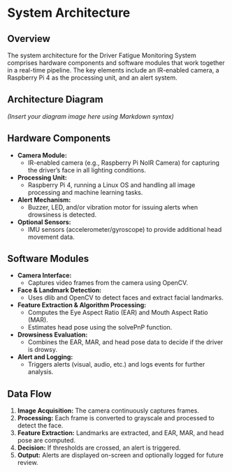 # System Architecture

## Overview
The system architecture for the Driver Fatigue Monitoring System comprises hardware components and software modules that work together in a real-time pipeline. The key elements include an IR-enabled camera, a Raspberry Pi 4 as the processing unit, and an alert system.

## Architecture Diagram
*(Insert your diagram image here using Markdown syntax)*

## Hardware Components
- **Camera Module:**  
  - IR-enabled camera (e.g., Raspberry Pi NoIR Camera) for capturing the driver’s face in all lighting conditions.
- **Processing Unit:**  
  - Raspberry Pi 4, running a Linux OS and handling all image processing and machine learning tasks.
- **Alert Mechanism:**  
  - Buzzer, LED, and/or vibration motor for issuing alerts when drowsiness is detected.
- **Optional Sensors:**  
  - IMU sensors (accelerometer/gyroscope) to provide additional head movement data.

## Software Modules
- **Camera Interface:**  
  - Captures video frames from the camera using OpenCV.
- **Face & Landmark Detection:**  
  - Uses dlib and OpenCV to detect faces and extract facial landmarks.
- **Feature Extraction & Algorithm Processing:**  
  - Computes the Eye Aspect Ratio (EAR) and Mouth Aspect Ratio (MAR).
  - Estimates head pose using the solvePnP function.
- **Drowsiness Evaluation:**  
  - Combines the EAR, MAR, and head pose data to decide if the driver is drowsy.
- **Alert and Logging:**  
  - Triggers alerts (visual, audio, etc.) and logs events for further analysis.

## Data Flow
1. **Image Acquisition:** The camera continuously captures frames.
2. **Processing:** Each frame is converted to grayscale and processed to detect the face.
3. **Feature Extraction:** Landmarks are extracted, and EAR, MAR, and head pose are computed.
4. **Decision:** If thresholds are crossed, an alert is triggered.
5. **Output:** Alerts are displayed on-screen and optionally logged for future review.

